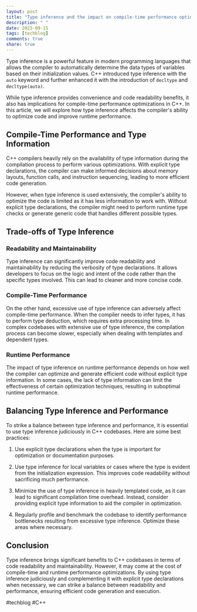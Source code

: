 ```yaml
---
layout: post
title: "Type inference and the impact on compile-time performance optimizations in C++"
description: " "
date: 2023-09-15
tags: [techblog]
comments: true
share: true
---
```


Type inference is a powerful feature in modern programming languages that allows the compiler to automatically determine the data types of variables based on their initialization values. C++ introduced type inference with the `auto` keyword and further enhanced it with the introduction of `decltype` and `decltype(auto)`.

While type inference provides convenience and code readability benefits, it also has implications for compile-time performance optimizations in C++. In this article, we will explore how type inference affects the compiler's ability to optimize code and improve runtime performance.

## Compile-Time Performance and Type Information

C++ compilers heavily rely on the availability of type information during the compilation process to perform various optimizations. With explicit type declarations, the compiler can make informed decisions about memory layouts, function calls, and instruction sequencing, leading to more efficient code generation.

However, when type inference is used extensively, the compiler's ability to optimize the code is limited as it has less information to work with. Without explicit type declarations, the compiler might need to perform runtime type checks or generate generic code that handles different possible types.

## Trade-offs of Type Inference

### Readability and Maintainability

Type inference can significantly improve code readability and maintainability by reducing the verbosity of type declarations. It allows developers to focus on the logic and intent of the code rather than the specific types involved. This can lead to cleaner and more concise code.

### Compile-Time Performance

On the other hand, excessive use of type inference can adversely affect compile-time performance. When the compiler needs to infer types, it has to perform type deduction, which requires extra processing time. In complex codebases with extensive use of type inference, the compilation process can become slower, especially when dealing with templates and dependent types.

### Runtime Performance

The impact of type inference on runtime performance depends on how well the compiler can optimize and generate efficient code without explicit type information. In some cases, the lack of type information can limit the effectiveness of certain optimization techniques, resulting in suboptimal runtime performance.

## Balancing Type Inference and Performance

To strike a balance between type inference and performance, it is essential to use type inference judiciously in C++ codebases. Here are some best practices:

1. Use explicit type declarations when the type is important for optimization or documentation purposes.

2. Use type inference for local variables or cases where the type is evident from the initialization expression. This improves code readability without sacrificing much performance.

3. Minimize the use of type inference in heavily templated code, as it can lead to significant compilation time overhead. Instead, consider providing explicit type information to aid the compiler in optimization.

4. Regularly profile and benchmark the codebase to identify performance bottlenecks resulting from excessive type inference. Optimize these areas where necessary.

## Conclusion

Type inference brings significant benefits to C++ codebases in terms of code readability and maintainability. However, it may come at the cost of compile-time and runtime performance optimizations. By using type inference judiciously and complementing it with explicit type declarations when necessary, we can strike a balance between readability and performance, ensuring efficient code generation and execution.

#techblog #C++